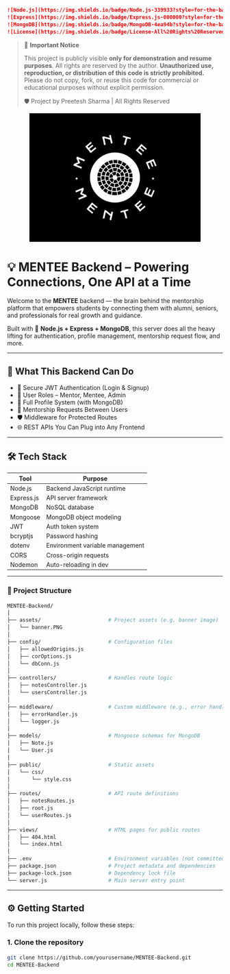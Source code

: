 ```md
![Node.js](https://img.shields.io/badge/Node.js-339933?style=for-the-badge&logo=nodedotjs&logoColor=white)
![Express](https://img.shields.io/badge/Express.js-000000?style=for-the-badge&logo=express&logoColor=white)
![MongoDB](https://img.shields.io/badge/MongoDB-4ea94b?style=for-the-badge&logo=mongodb&logoColor=white)
![License](https://img.shields.io/badge/License-All%20Rights%20Reserved-red?style=for-the-badge)
```

> 🚫 **Important Notice**
>
> This project is publicly visible **only for demonstration and resume purposes**.
> All rights are reserved by the author. **Unauthorized use, reproduction, or distribution of this code is strictly prohibited.**
> Please do not copy, fork, or reuse this code for commercial or educational purposes without explicit permission.
>
> 🛡️ Project by Preetesh Sharma | All Rights Reserved

<p align="center">
  <img src="./assets/banner.PNG" alt="MENTEE Logo" width="400"/>
</p>

# 💡 MENTEE Backend – Powering Connections, One API at a Time

Welcome to the **MENTEE** backend — the brain behind the mentorship platform that empowers students by connecting them with alumni, seniors, and professionals for real growth and guidance.

Built with 💚 **Node.js + Express + MongoDB**, this server does all the heavy lifting for authentication, profile management, mentorship request flow, and more.

---

## 🚀 What This Backend Can Do

- 🔐 Secure JWT Authentication (Login & Signup)
- 👥 User Roles – Mentor, Mentee, Admin
- 📂 Full Profile System (with MongoDB)
- 💬 Mentorship Requests Between Users
- 🛡️ Middleware for Protected Routes
- 🌐 REST APIs You Can Plug into Any Frontend

---

## 🛠️ Tech Stack

| Tool         | Purpose                          |
|--------------|----------------------------------|
| Node.js      | Backend JavaScript runtime       |
| Express.js   | API server framework              |
| MongoDB      | NoSQL database                    |
| Mongoose     | MongoDB object modeling           |
| JWT          | Auth token system                 |
| bcryptjs     | Password hashing                  |
| dotenv       | Environment variable management   |
| CORS         | Cross-origin requests             |
| Nodemon      | Auto-reloading in dev             |

---

### 📁 Project Structure

```bash
MENTEE-Backend/
│
├── assets/                      # Project assets (e.g. banner image)
│   └── banner.PNG
│
├── config/                      # Configuration files
│   ├── allowedOrigins.js
│   ├── corOptions.js
│   └── dbConn.js
│
├── controllers/                 # Handles route logic
│   ├── notesController.js
│   └── usersController.js
│
├── middleware/                  # Custom middleware (e.g., error handling, logging)
│   ├── errorHandler.js
│   └── logger.js
│
├── models/                      # Mongoose schemas for MongoDB
│   ├── Note.js
│   └── User.js
│
├── public/                      # Static assets
│   └── css/
│       └── style.css
│
├── routes/                      # API route definitions
│   ├── notesRoutes.js
│   ├── root.js
│   └── userRoutes.js
│
├── views/                       # HTML pages for public routes
│   ├── 404.html
│   └── index.html
│
├── .env                         # Environment variables (not committed)
├── package.json                 # Project metadata and dependencies
├── package-lock.json            # Dependency lock file
└── server.js                    # Main server entry point
```

--- 

## ⚙️ Getting Started

To run this project locally, follow these steps:

### 1. Clone the repository

```bash
git clone https://github.com/yourusername/MENTEE-Backend.git
cd MENTEE-Backend
